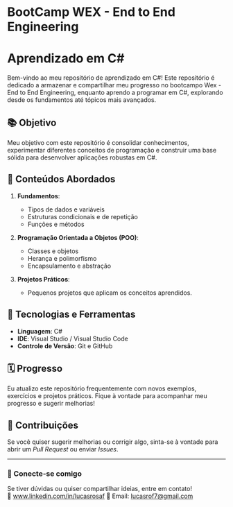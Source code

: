 # BootCamp WEX - End to End Engineering
# Aprendizado em C#

Bem-vindo ao meu repositório de aprendizado em C#! Este repositório é dedicado a armazenar e compartilhar meu progresso no bootcampo Wex - End to End Engineering, enquanto aprendo a programar em C#, explorando desde os fundamentos até tópicos mais avançados.

## 📚 Objetivo

Meu objetivo com este repositório é consolidar conhecimentos, experimentar diferentes conceitos de programação e construir uma base sólida para desenvolver aplicações robustas em C#.


## 📌 Conteúdos Abordados

1. **Fundamentos**:
   - Tipos de dados e variáveis
   - Estruturas condicionais e de repetição
   - Funções e métodos

2. **Programação Orientada a Objetos (POO)**:
   - Classes e objetos
   - Herança e polimorfismo
   - Encapsulamento e abstração

3. **Projetos Práticos**:
   - Pequenos projetos que aplicam os conceitos aprendidos.

## 🚀 Tecnologias e Ferramentas

- **Linguagem**: C#  
- **IDE**: Visual Studio / Visual Studio Code  
- **Controle de Versão**: Git e GitHub  

## 🗓️ Progresso

Eu atualizo este repositório frequentemente com novos exemplos, exercícios e projetos práticos. Fique à vontade para acompanhar meu progresso e sugerir melhorias!

## 🤝 Contribuições

Se você quiser sugerir melhorias ou corrigir algo, sinta-se à vontade para abrir um _Pull Request_ ou enviar _Issues_.

---

### 🌟 Conecte-se comigo

Se tiver dúvidas ou quiser compartilhar ideias, entre em contato!  
💼 www.linkedin.com/in/lucasrosaf 
📧 Email: lucasrof7@gmail.com



